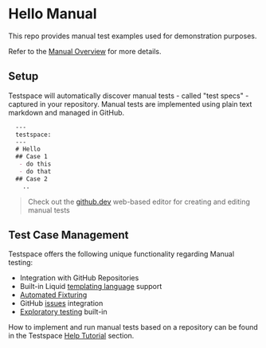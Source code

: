 # Hello Manual
This repo provides manual test examples used for demonstration purposes. 

Refer to the [Manual Overview](https://help.testspace.com/manual/overview) for more details. 

## Setup
Testspace will automatically discover manual tests - called "test specs" - captured in your repository. Manual tests are implemented using plain text markdown and managed in GitHub. 

```md
  ---
  testspace:
  ---
  # Hello
  ## Case 1
   - do this
   - do that
  ## Case 2
    ..
```

> Check out the [github.dev](https://docs.github.com/en/codespaces/the-githubdev-web-based-editor#about-the-web-based-editor) web-based editor for creating and editing manual tests

## Test Case Management
Testspace offers the following unique functionality regarding Manual testing:

- Integration with GitHub Repositories
- Built-in Liquid [templating language](https://help.testspace.com/manual/implementation-spec#template-language) support
- [Automated Fixturing](https://help.testspace.com/manual/implementation-spec#automated-fixtures)
- GitHub [issues](https://help.testspace.com/manual/execution-session#issues) integration
- [Exploratory testing](https://help.testspace.com/manual/execution-session#exploratory) built-in


How to implement and run manual tests based on a repository can be found in the Testspace [Help Tutorial](https://help.testspace.com/tutorial/setup) section.

